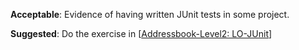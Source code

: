 <panel type="warning" header="`W5.8a` Can explain developer testing :star::star:" expanded no-close>
  <include src="../../book/testing/testingTypes/developerTesting/what/full.md" boilerplate />
</panel>

<!-- ==================================================================================================== -->

<panel type="warning" header="`W5.8b` Can explain the need for early developer testing :star::star:" expanded no-close>
  <include src="../../book/testing/testingTypes/developerTesting/why/full.md" boilerplate />
  <panel header=":dart: Evidence" expanded>

<include src="../../book/testing/testingTypes/developerTesting/why/q-essay-why.md" />

  </panel>
</panel>

<!-- ==================================================================================================== -->

<panel type="danger" header="`W5.8c` Can explain test drivers :star:" expanded no-close>
  <include src="../../book/testing/testAutomation/usingTestDrivers/full.md" boilerplate />
</panel>

<panel type="danger" header="`W5.8d` Can explain test automation tools :star:" expanded no-close>
  <include src="../../book/testing/testAutomation/tools/full.md" boilerplate />
</panel>

<!-- ==================================================================================================== -->

<panel type="danger" header="`W5.8e` Can use simple JUnit tests :star:" expanded no-close>
  <include src="../../book/junit/basic/full.md" boilerplate />
  <panel header=":dart: Evidence" expanded>
  
**Acceptable**: Evidence of having written JUnit tests in some project.

**Suggested**: Do the exercise in [[Addressbook-Level2: LO-JUnit]({{module_org}}/addressbook-level2/blob/master/doc/LearningOutcomes.md#use-junit-to-implement-unit-tests-lo-junit)]

<include src="submission.md" />

  </panel>
</panel>
